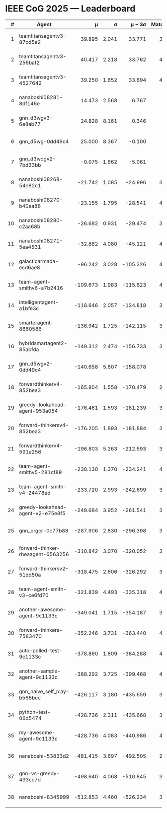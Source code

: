 # IEEE CoG 2025 — Leaderboard

| # | Agent | μ | σ | μ − 3σ | Matches | Updated |
|---:|---|---:|---:|---:|---:|---|
| 1 | teamtitansagentv3-87cd5e2 | 39.895 | 2.041 | 33.771 | 3740 | 2025-08-29 15:53 |
| 2 | teamtitansagentv3-256baf2 | 40.417 | 2.218 | 33.762 | 4140 | 2025-08-29 15:53 |
| 3 | teamtitansagentv3-4527642 | 39.250 | 1.852 | 33.694 | 4100 | 2025-08-29 15:53 |
| 4 | nanaboshi08281-8df146e | 14.473 | 2.568 | 6.767 | 146 | 2025-08-29 15:53 |
| 5 | gnn_d3wgv3-6e8ab77 | 24.828 | 8.161 | 0.346 | 118 | 2025-08-29 15:53 |
| 6 | gnn_d5wg-0dd49c4 | 25.000 | 8.367 | -0.100 | 80 | 2025-08-29 15:53 |
| 7 | gnn_d3wogv2-7bd33bb | -0.075 | 1.662 | -5.061 | 164 | 2025-08-29 15:53 |
| 8 | nanaboshi08268-54e82c1 | -21.742 | 1.085 | -24.996 | 3960 | 2025-08-29 15:53 |
| 9 | nanaboshi08270-b40ea88 | -23.155 | 1.795 | -28.541 | 4120 | 2025-08-29 15:53 |
| 10 | nanaboshi08280-c2aa68b | -26.682 | 0.931 | -29.474 | 3480 | 2025-08-29 15:53 |
| 11 | nanaboshi08271-5ea4531 | -32.882 | 4.080 | -45.121 | 4320 | 2025-08-29 15:53 |
| 12 | galacticarmada-ecd6ae8 | -96.242 | 3.028 | -105.326 | 4100 | 2025-08-29 15:53 |
| 13 | team-agent-smithv6-a7b2416 | -109.673 | 1.983 | -115.623 | 4180 | 2025-08-29 15:53 |
| 14 | intelligentagent-a1bfe3c | -118.646 | 2.057 | -124.818 | 3675 | 2025-08-29 15:53 |
| 15 | smarteragent-8660586 | -136.942 | 1.725 | -142.115 | 3287 | 2025-08-29 15:53 |
| 16 | hybridsmartagent2-85abfda | -149.312 | 2.474 | -156.733 | 3543 | 2025-08-29 15:53 |
| 17 | gnn_d5wgv2-0dd49c4 | -140.658 | 5.807 | -158.078 | 120 | 2025-08-29 15:53 |
| 18 | forwardthinkerv4-852bea3 | -165.804 | 1.558 | -170.479 | 2946 | 2025-08-29 15:53 |
| 19 | greedy-lookahead-agent-953a054 | -176.461 | 1.593 | -181.239 | 3652 | 2025-08-29 15:53 |
| 20 | forward-thinkersv4-852bea3 | -176.205 | 1.893 | -181.884 | 3097 | 2025-08-29 15:53 |
| 21 | forwardthinkerv4-591a256 | -196.803 | 5.263 | -212.593 | 3546 | 2025-08-29 15:53 |
| 22 | team-agent-smithv5-281cf89 | -230.130 | 1.370 | -234.241 | 4160 | 2025-08-29 15:53 |
| 23 | team-agent-smith-v4-24478ed | -233.720 | 2.993 | -242.699 | 3718 | 2025-08-29 15:53 |
| 24 | greedy-lookahead-agent-v2-e75e8f5 | -249.684 | 3.952 | -261.541 | 3904 | 2025-08-29 15:53 |
| 25 | gnn_prgcr-0c77b88 | -287.906 | 2.830 | -296.398 | 3890 | 2025-08-29 15:53 |
| 26 | forward-thinker-rheaagent-6563256 | -310.842 | 3.070 | -320.052 | 3442 | 2025-08-29 15:53 |
| 27 | forward-thinkersv2-51dd50a | -318.475 | 2.606 | -326.292 | 3782 | 2025-08-29 15:53 |
| 28 | team-agent-smith-v3-ce6fd70 | -321.839 | 4.493 | -335.318 | 4578 | 2025-08-29 15:53 |
| 29 | another-awesome-agent-9c1133c | -349.041 | 1.715 | -354.187 | 3600 | 2025-08-29 15:53 |
| 30 | forward-thinkers-7583470 | -352.246 | 3.731 | -363.440 | 4040 | 2025-08-29 15:53 |
| 31 | auto-polled-test-9c1133c | -378.860 | 1.809 | -384.288 | 4320 | 2025-08-29 15:53 |
| 32 | another-sample-agent-9c1133c | -388.292 | 3.725 | -399.468 | 4240 | 2025-08-29 15:53 |
| 33 | gnn_naive_self_play-b568bee | -426.117 | 3.180 | -435.659 | 3440 | 2025-08-29 15:53 |
| 34 | python-test-06d5474 | -428.736 | 2.311 | -435.668 | 3430 | 2025-08-29 15:53 |
| 35 | my-awesome-agent-9c1133c | -428.736 | 4.083 | -440.986 | 4260 | 2025-08-29 15:53 |
| 36 | nanaboshi-53833d2 | -481.415 | 3.697 | -492.505 | 2980 | 2025-08-29 15:53 |
| 37 | gnn-vs-greedy-493cc7d | -498.640 | 4.068 | -510.845 | 3120 | 2025-08-29 15:53 |
| 38 | nanaboshi-8345999 | -512.853 | 4.460 | -526.234 | 3340 | 2025-08-29 15:53 |
